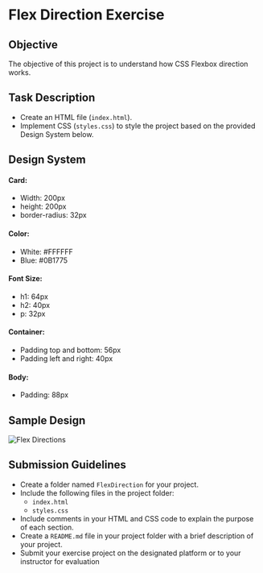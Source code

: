 # Flex Direction Exercise

## Objective
The objective of this project is to understand how CSS Flexbox direction works.

## Task Description
- Create an HTML file (`index.html`).
- Implement CSS (`styles.css`) to style the project based on the provided Design System below.


## Design System
#### Card:
- Width: 200px
- height: 200px
- border-radius: 32px

#### Color:
- White: #FFFFFF
- Blue: #0B1775

#### Font Size:
- h1: 64px
- h2: 40px
- p: 32px

#### Container:
- Padding top and bottom: 56px
- Padding left and right: 40px

#### Body:
- Padding: 88px

## Sample Design
![Flex Directions](https://github.com/osiota10/sass-template/assets/73504914/fed415f4-978d-4438-b476-e0ee92986053)



## Submission Guidelines
- Create a folder named `FlexDirection` for your project.
- Include the following files in the project folder:
  - `index.html`
  - `styles.css`
- Include comments in your HTML and CSS code to explain the purpose of each section.
- Create a `README.md` file in your project folder with a brief description of your project.
- Submit your exercise project on the designated platform or to your instructor for evaluation